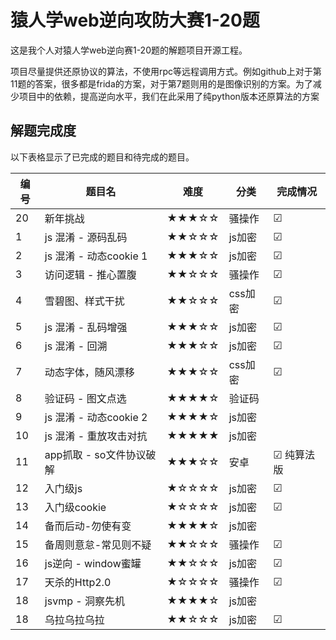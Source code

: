 # 猿人学web逆向攻防大赛1-20题

这是我个人对猿人学web逆向赛1-20题的解题项目开源工程。

项目尽量提供还原协议的算法，不使用rpc等远程调用方式。例如github上对于第11题的答案，很多都是frida的方案，对于第7题则用的是图像识别的方案。为了减少项目中的依赖，提高逆向水平，我们在此采用了纯python版本还原算法的方案


## 解题完成度

以下表格显示了已完成的题目和待完成的题目。

| 编号 | 题目名                | 难度    | 分类    | 完成情况  |
|----|--------------------|-------|-------|-------|
| 20 | 新年挑战               | ★★★☆☆ | 骚操作   |  ☑   |
| 1  | js 混淆 - 源码乱码       | ★★☆☆☆ | js加密  | ☑     |
| 2  | js 混淆 - 动态cookie 1 | ★★★☆☆ | js加密  | ☑     |
| 3  | 访问逻辑 - 推心置腹        | ★★☆☆☆ | 骚操作   | ☑     |
| 4  | 雪碧图、样式干扰           | ★★☆☆☆ | css加密 | ☑     |
| 5  | js 混淆 - 乱码增强       | ★★★☆☆ | js加密  | ☑     |
| 6  | js 混淆 - 回溯         | ★★★☆☆ | js加密  |  ☑  |
| 7  | 动态字体，随风漂移          | ★★★☆☆ | css加密 |  ☑   |
| 8  | 验证码 - 图文点选         | ★★★★☆ | 验证码   |      |
| 9  | js 混淆 - 动态cookie 2 | ★★★★☆ | js加密  |     |
| 10 | js 混淆 - 重放攻击对抗     | ★★★★★ | js加密  |     |
| 11 | app抓取 - so文件协议破解   | ★★★☆☆ | 安卓    |  ☑ 纯算法版   |
| 12 | 入门级js              | ★☆☆☆☆ | js加密  | ☑     |
| 13 | 入门级cookie          | ★☆☆☆☆ | js加密  | ☑     |
| 14 | 备而后动-勿使有变          | ★★★★☆ | js加密  |    |
| 15 | 备周则意怠-常见则不疑        | ★★☆☆☆ | 骚操作   | ☑     |
| 16 | js逆向 - window蜜罐    | ★★☆☆☆ | js加密  | ☑     |
| 17 | 天杀的Http2.0         | ★☆☆☆☆ | 骚操作   | ☑     |
| 18 | jsvmp - 洞察先机       | ★★★★☆ | js加密  |     |
| 18 | 乌拉乌拉乌拉      | ★★☆☆☆ | js加密  | ☑     |